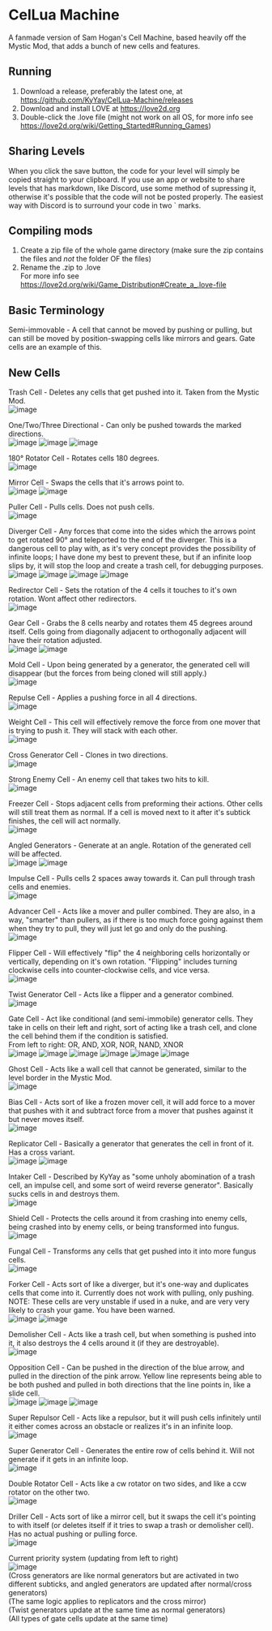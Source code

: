 # CelLua Machine
A fanmade version of Sam Hogan's Cell Machine, based heavily off the Mystic Mod, that adds a bunch of new cells and features.
## Running
1. Download a release, preferably the latest one, at https://github.com/KyYay/CelLua-Machine/releases
2. Download and install LOVE at https://love2d.org
3. Double-click the .love file (might not work on all OS, for more info see https://love2d.org/wiki/Getting_Started#Running_Games)
## Sharing Levels
When you click the save button, the code for your level will simply be copied straight to your clipboard.
If you use an app or website to share levels that has markdown, like Discord, use some method of supressing it, otherwise it's possible that the code will not be posted properly. The easiest way with Discord is to surround your code in two \` marks.
## Compiling mods
1. Create a zip file of the whole game directory (make sure the zip contains the files and *not* the folder OF the files)
2. Rename the .zip to .love <br>
For more info see https://love2d.org/wiki/Game_Distribution#Create_a_.love-file
## Basic Terminology
Semi-immovable - A cell that cannot be moved by pushing or pulling, but can still be moved by position-swapping cells like mirrors and gears. Gate cells are an example of this.
## New Cells
Trash Cell - Deletes any cells that get pushed into it. Taken from the Mystic Mod. <br>
![image](https://user-images.githubusercontent.com/71151507/126050831-631a3a5e-856f-418b-a6a5-0d82c4834672.png)

One/Two/Three Directional - Can only be pushed towards the marked directions. <br>
![image](https://user-images.githubusercontent.com/71151507/126050754-adf65e40-b0f1-46d7-838a-be619b70080b.png) ![image](https://user-images.githubusercontent.com/71151507/126050761-58bd68c4-b6e1-45ed-a641-2215cd5e7efc.png) ![image](https://user-images.githubusercontent.com/71151507/126050767-433d2200-dd3a-496a-bf16-98f90d3abcb0.png)

180° Rotator Cell - Rotates cells 180 degrees. <br>
![image](https://user-images.githubusercontent.com/71151507/126050775-03e39b96-f705-44a9-bc3f-14cfa01945c1.png)

Mirror Cell - Swaps the cells that it's arrows point to. <br>
![image](https://user-images.githubusercontent.com/71151507/126050777-9a8072e9-88d6-453c-84f5-43e31b175d9a.png)
![image](https://user-images.githubusercontent.com/71151507/129133790-319f2167-1cd9-40c4-8c92-fb0c3a856dcd.png)

Puller Cell - Pulls cells. Does not push cells. <br>
![image](https://user-images.githubusercontent.com/71151507/126050778-88e20293-cea0-4c5c-a925-e1a74ae26202.png)

Diverger Cell - Any forces that come into the sides which the arrows point to get rotated 90° and teleported to the end of the diverger. This is a dangerous cell to play with, as it's very concept provides the possibility of infinite loops; I have done my best to prevent these, but if an infinite loop slips by, it will stop the loop and create a trash cell, for debugging purposes. <br>
![image](https://user-images.githubusercontent.com/71151507/126050780-6e618371-dfce-4482-b580-87d5b6cac04b.png)
![image](https://user-images.githubusercontent.com/71151507/126437594-23d8c6c9-2389-4a0f-b4cb-ffd15b14dc73.png)
![image](https://user-images.githubusercontent.com/71151507/129133820-a32bc89b-67c8-4270-b996-7204b47771c5.png)
![image](https://user-images.githubusercontent.com/71151507/129133824-0087fa14-4d51-465c-be3a-34a01603ee2e.png)

Redirector Cell - Sets the rotation of the 4 cells it touches to it's own rotation. Wont affect other redirectors. <br>
![image](https://user-images.githubusercontent.com/71151507/126050783-5fd81eeb-c7f5-433a-b894-36390eb88dfe.png)

Gear Cell - Grabs the 8 cells nearby and rotates them 45 degrees around itself. Cells going from diagonally adjacent to orthogonally adjacent will have their rotation adjusted. <br>
![image](https://user-images.githubusercontent.com/71151507/126050785-8d82bd19-1859-4a33-a3c8-a15a94a1a761.png)
![image](https://user-images.githubusercontent.com/71151507/126050787-560bc47e-8b21-4807-aea1-ecbb3170ace8.png)

Mold Cell - Upon being generated by a generator, the generated cell will disappear (but the forces from being cloned will still apply.) <br>
![image](https://user-images.githubusercontent.com/71151507/126050788-3ec06ebc-e78f-4282-af07-ea3c509ea1c9.png)

Repulse Cell - Applies a pushing force in all 4 directions. <br>
![image](https://user-images.githubusercontent.com/71151507/126256027-cf7ef041-e25f-4b42-a5d8-ca7f0a8001a0.png)

Weight Cell - This cell will effectively remove the force from one mover that is trying to push it. They will stack with each other. <br>
![image](https://user-images.githubusercontent.com/71151507/126050791-9d8e1397-cad7-4137-97a1-e8d5bb40f2cf.png)

Cross Generator Cell - Clones in two directions. <br>
![image](https://user-images.githubusercontent.com/71151507/126051500-9b347b2a-0b6a-44c6-adfa-714374a4958f.png)

Strong Enemy Cell - An enemy cell that takes two hits to kill. <br>
![image](https://user-images.githubusercontent.com/71151507/126051507-b1d115c5-bcc6-41af-8f70-b32fbb13d633.png)

Freezer Cell - Stops adjacent cells from preforming their actions. Other cells will still treat them as normal. If a cell is moved next to it after it's subtick finishes, the cell will act normally.<br>
![image](https://user-images.githubusercontent.com/71151507/126086251-545d9fc6-6bb9-463d-9c85-de33d05621db.png)

Angled Generators - Generate at an angle. Rotation of the generated cell will be affected. <br>
![image](https://user-images.githubusercontent.com/71151507/126085128-11d6900b-ba94-4275-9d5b-9bd95307cbd1.png)
![image](https://user-images.githubusercontent.com/71151507/126085129-7a778814-2352-4d35-89d4-4ec5b4119da9.png)

Impulse Cell - Pulls cells 2 spaces away towards it. Can pull through trash cells and enemies.<br>
![image](https://user-images.githubusercontent.com/71151507/126256021-7ad374ce-d851-4522-a8b8-438a2306bc69.png)

Advancer Cell - Acts like a mover and puller combined. They are also, in a way, "smarter" than pullers, as if there is too much force going against them when they try to pull, they will just let go and only do the pushing.<br>
![image](https://user-images.githubusercontent.com/71151507/126256042-04006b8b-500b-428b-82d2-e10dbd3d3c98.png)

Flipper Cell - Will effectively "flip" the 4 neighboring cells horizontally or vertically, depending on it's own rotation. "Flipping" includes turning clockwise cells into counter-clockwise cells, and vice versa.<br>
![image](https://user-images.githubusercontent.com/71151507/126307519-0dea882f-cb75-4082-8b86-8ac5a3cef3ea.png)

Twist Generator Cell - Acts like a flipper and a generator combined.<br>
![image](https://user-images.githubusercontent.com/71151507/127073322-801b8fe9-34c9-4232-b8f0-7d5aaebf1436.png)

Gate Cell - Act like conditional (and semi-immobile) generator cells. They take in cells on their left and right, sort of acting like a trash cell, and clone the cell behind them if the condition is satisfied. <br>
From left to right: OR, AND, XOR, NOR, NAND, XNOR <br>
![image](https://user-images.githubusercontent.com/71151507/127064896-f5d1c6d5-3062-439b-88d4-2ddf1f705a9f.png)
![image](https://user-images.githubusercontent.com/71151507/127064903-5fd4e6ec-3354-4fff-b69d-bfffb33a5e89.png)
![image](https://user-images.githubusercontent.com/71151507/127064924-07acf6ee-6a06-4d40-bd8c-98ec8695b5a3.png)
![image](https://user-images.githubusercontent.com/71151507/127064933-1cbd9f5a-a70c-48ae-af46-7b6a9dcd773c.png)
![image](https://user-images.githubusercontent.com/71151507/127064945-b49cc596-046d-46b9-b18e-b62112483798.png)
![image](https://user-images.githubusercontent.com/71151507/127064950-c689dded-9b02-44fe-8806-769a9c8b4bfd.png)

Ghost Cell - Acts like a wall cell that cannot be generated, similar to the level border in the Mystic Mod.<br>
![image](https://user-images.githubusercontent.com/71151507/127099228-cd03e282-1d3a-41bf-9b4c-26490defd86f.png)

Bias Cell - Acts sort of like a frozen mover cell, it will add force to a mover that pushes with it and subtract force from a mover that pushes against it but never moves itself. <br>
![image](https://user-images.githubusercontent.com/71151507/127790970-efada7d0-49d3-43d2-ab10-68ffa2d6e927.png)

Replicator Cell - Basically a generator that generates the cell in front of it. Has a cross variant. <br>
![image](https://user-images.githubusercontent.com/71151507/127790974-ca4f2c12-7b16-49a1-a86c-4455dcfb04b1.png)
![image](https://user-images.githubusercontent.com/71151507/127790979-31ac7e7e-20e9-4bd2-a07c-75e238414540.png)

Intaker Cell - Described by KyYay as "some unholy abomination of a trash cell, an impulse cell, and some sort of weird reverse generator". Basically sucks cells in and destroys them. <br>
![image](https://user-images.githubusercontent.com/71151507/127790986-bce70bd9-e955-4a39-b075-4f5295d3b664.png)

Shield Cell - Protects the cells around it from crashing into enemy cells, being crashed into by enemy cells, or being transformed into fungus.<br>
![image](https://user-images.githubusercontent.com/71151507/127791071-993f3893-7768-4790-8992-1d91018aded4.png)

Fungal Cell - Transforms any cells that get pushed into it into more fungus cells.<br>
![image](https://user-images.githubusercontent.com/71151507/127791074-24b3e584-629d-4628-99ce-c25388a94aa1.png)

Forker Cell - Acts sort of like a diverger, but it's one-way and duplicates cells that come into it. Currently does not work with pulling, only pushing.<br>
NOTE: These cells are very unstable if used in a nuke, and are very very likely to crash your game. You have been warned. <br>
![image](https://user-images.githubusercontent.com/71151507/127791086-ab71252d-802e-4c46-ac83-e64b48a1db83.png)
![image](https://user-images.githubusercontent.com/71151507/127791139-7a469fe1-12be-4349-81af-af8053a8bcb8.png)

Demolisher Cell - Acts like a trash cell, but when something is pushed into it, it also destroys the 4 cells around it (if they are destroyable). <br>
![image](https://user-images.githubusercontent.com/71151507/129134219-68c8d8ca-a070-42e4-9f26-26fa734ff3a0.png)

Opposition Cell - Can be pushed in the direction of the blue arrow, and pulled in the direction of the pink arrow. Yellow line represents being able to be both pushed and pulled in both directions that the line points in, like a slide cell. <br>
![image](https://user-images.githubusercontent.com/71151507/129134269-6b6d9c28-5017-4653-8622-754bdd8ec9a3.png)
![image](https://user-images.githubusercontent.com/71151507/129134282-54b95e5b-f8dc-4e1b-8d16-640036992434.png)
![image](https://user-images.githubusercontent.com/71151507/129134295-ea119d80-b00c-4d6c-95e6-09cfa49b8dfa.png)

Super Repulsor Cell - Acts like a repulsor, but it will push cells infinitely until it either comes across an obstacle or realizes it's in an infinite loop. <br>
![image](https://user-images.githubusercontent.com/71151507/129133999-c803ac2c-0313-4389-add9-d2cfde2141c6.png)

Super Generator Cell - Generates the entire row of cells behind it. Will not generate if it gets in an infinite loop. <br>
![image](https://user-images.githubusercontent.com/71151507/129133932-584544b2-364e-4548-a6a4-94acb248be1f.png)

Double Rotator Cell - Acts like a cw rotator on two sides, and like a ccw rotator on the other two. <br>
![image](https://user-images.githubusercontent.com/71151507/129133999-c803ac2c-0313-4389-add9-d2cfde2141c6.png)

Driller Cell - Acts sort of like a mirror cell, but it swaps the cell it's pointing to with itself (or deletes itself if it tries to swap a trash or demolisher cell). Has no actual pushing or pulling force. <br>
![image](https://user-images.githubusercontent.com/71151507/129170430-d7a0289d-6b17-4313-ba6f-87fee77297ee.png)

Current priority system (updating from left to right) <br>
![image](https://user-images.githubusercontent.com/71151507/129170459-4d88cc0e-19b0-4305-ba96-bdfba2e1baee.png) <br>
(Cross generators are like normal generators but are activated in two different subticks, and angled generators are updated after normal/cross generators)<br>
(The same logic applies to replicators and the cross mirror)<br>
(Twist generators update at the same time as normal generators)<br>
(All types of gate cells update at the same time)